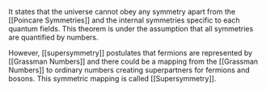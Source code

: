 It states that the universe cannot obey any symmetry apart from the [[Poincare Symmetries]] and the internal symmetries specific to each quantum fields. This theorem is under the assumption that all symmetries are quantified by numbers.

However, [[supersymmetry]] postulates that fermions are represented by [[Grassman Numbers]] and there could be a mapping from the [[Grassman Numbers]] to ordinary numbers creating superpartners for fermions and bosons. This symmetric mapping is called [[Supersymmetry]].